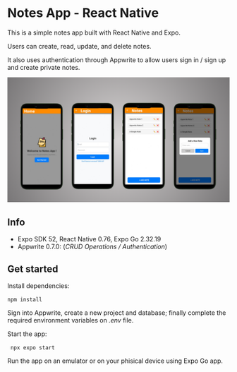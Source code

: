 # Notes App - React Native

This is a simple notes app built with React Native and Expo.

Users can create, read, update, and delete notes.

It also uses authentication through Appwrite to allow users sign in / sign up and create private notes.

![screens](/assets/images/screens.png)

## Info

- Expo SDK 52, React Native 0.76, Expo Go 2.32.19
- Appwrite 0.7.0: (_CRUD Operations / Authentication_)

## Get started

Install dependencies:

```
npm install
```

Sign into Appwrite, create a new project and database; finally complete the required environment variables on _.env_ file.

Start the app:

```
 npx expo start
```

Run the app on an emulator or on your phisical device using Expo Go app.
